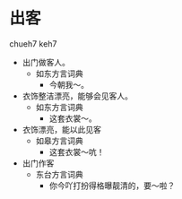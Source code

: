 





# 出客
chueh7 keh7
+ 出门做客人。
  * 如东方言词典
    - 今朝我～。
+ 衣饰整洁漂亮，能够会见客人。
  * 如东方言词典
    - 这套衣裳～。
+ 衣饰漂亮，能以此见客
  * 如皋方言词典
    - 这套衣裳～吭！
+ 出门作客
  * 东台方言词典
    - 你今吖打扮得格曝靓清的，要～啦？
